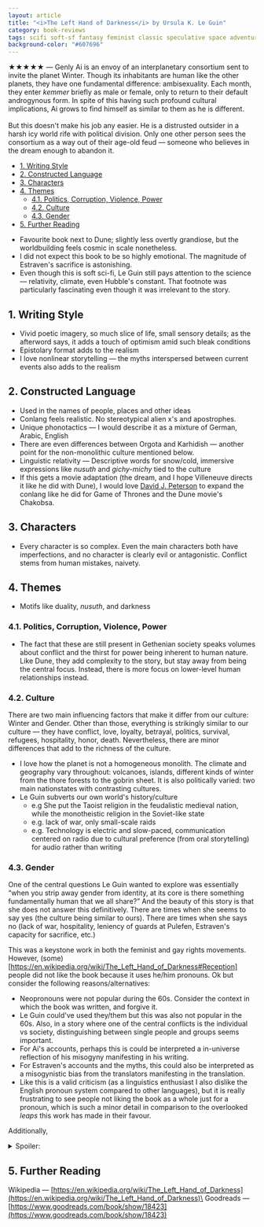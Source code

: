 ```yaml
---
layout: article
title: "<i>The Left Hand of Darkness</i> by Ursula K. Le Guin"
category: book-reviews
tags: scifi soft-sf fantasy feminist classic speculative space adventure favorite multiperspective aliens
background-color: "#607696"
---
```

★★★★★ — Genly Ai is an envoy of an interplanetary consortium sent to invite the planet Winter. Though its inhabitants are human like the other planets, they have one fundamental difference: ambisexuality. Each month, they enter *kemmer* briefly as male or female, only to return to their default androgynous form. In spite of this having such profound cultural implications, Ai grows to find himself as similar to them as he is different.<br><br>But this doesn't make his job any easier. He is a distrusted outsider in a harsh icy world rife with political division. Only one other person sees the consortium as a way out of their age-old feud — someone who believes in the dream enough to abandon it.

<!--split-->

- [1. Writing Style](#1-writing-style)
- [2. Constructed Language](#2-constructed-language)
- [3. Characters](#3-characters)
- [4. Themes](#4-themes)
  - [4.1. Politics, Corruption, Violence, Power](#41-politics-corruption-violence-power)
  - [4.2. Culture](#42-culture)
  - [4.3. Gender](#43-gender)
- [5. Further Reading](#5-further-reading)

<!--split-->

* Favourite book next to Dune; slightly less overtly grandiose, but the worldbuilding feels cosmic in scale nonetheless.
* I did not expect this book to be so highly emotional. The magnitude of Estraven's sacrifice is astonishing.
* Even though this is soft sci-fi, Le Guin still pays attention to the science — relativity, climate, even Hubble's constant. That footnote was particularly fascinating even though it was irrelevant to the story.

## 1. Writing Style
* Vivid poetic imagery, so much slice of life, small sensory details; as the afterword says, it adds a touch of optimism amid such bleak conditions
* Epistolary format adds to the realism
* I love nonlinear storytelling — the myths interspersed between current events also adds to the realism

## 2. Constructed Language
* Used in the names of people, places and other ideas
* Conlang feels realistic. No stereotypical alien x's and apostrophes.
* Unique phonotactics — I would describe it as a mixture of German, Arabic, English
* There are even differences between Orgota and Karhidish — another point for the non-monolithic culture mentioned below.
* Linguistic relativity — Descriptive words for snow/cold, immersive expressions like *nusuth* and *gichy-michy* tied to the culture
* If this gets a movie adaptation (the dream, and I hope Villeneuve directs it like he did with Dune), I would love [David J. Peterson](https://en.wikipedia.org/wiki/David_J._Peterson) to expand the conlang like he did for Game of Thrones and the Dune movie's Chakobsa.

## 3. Characters
* Every character is so complex. Even the main characters both have imperfections, and no character is clearly evil or antagonistic. Conflict stems from human mistakes, naivety.

## 4. Themes
* Motifs like duality, *nusuth*, and darkness

### 4.1. Politics, Corruption, Violence, Power
* The fact that these are still present in Gethenian society speaks volumes about conflict and the thirst for power being inherent to human nature. Like Dune, they add complexity to the story, but stay away from being the central focus. Instead, there is more focus on lower-level human relationships instead.

### 4.2. Culture
There are two main influencing factors that make it differ from our culture: Winter and Gender. Other than those, everything is strikingly similar to our culture — they have conflict, love, loyalty, betrayal, politics, survival, refugees, hospitality, honor, death. Nevertheless, there are minor differences that add to the richness of the culture.
* I love how the planet is not a homogeneous monolith. The climate and geography vary throughout: volcanoes, islands, different kinds of winter from the thore forests to the gobrin sheet. It is also politically varied: two main nationstates with contrasting cultures.
* Le Guin subverts our own world's history/culture
  * e.g She put the Taoist religion in the feudalistic medieval nation, while the monotheistic religion in the Soviet-like state
  * e.g. lack of war, only small-scale raids
  * e.g. Technology is electric and slow-paced, communication centered on radio due to cultural preference (from oral storytelling) for audio rather than writing

### 4.3. Gender
One of the central questions Le Guin wanted to explore was essentially “when you strip away gender from identity, at its core is there something fundamentally human that we all share?” And the beauty of this story is that she does not answer this definitively. There are times when she seems to say yes (the culture being similar to ours). There are times when she says no (lack of war, hospitality, leniency of guards at Pulefen, Estraven's capacity for sacrifice, etc.)

This was a keystone work in both the feminist and gay rights movements. However, (some)[https://en.wikipedia.org/wiki/The_Left_Hand_of_Darkness#Reception] people did not like the book because it uses he/him pronouns. Ok but consider the following reasons/alternatives:
  * Neopronouns were not popular during the 60s. Consider the context in which the book was written, and forgive it.
  * Le Guin could've used they/them but this was also not popular in the 60s. Also, in a story where one of the central conflicts is the individual vs society, distinguishing between single people and groups seems important.
  * For Ai's accounts, perhaps this is could be interpreted a in-universe reflection of his misogyny manifesting in his writing.
  * For Estraven's accounts and the myths, this could also be interpreted as a misogynistic bias from the translators manifesting in the translation.
  * Like this is a valid criticism (as a linguistics enthusiast I also dislike the English pronoun system compared to other languages), but it is really frustrating to see people not liking the book as a whole just for a pronoun, which is such a minor detail in comparison to the overlooked *leaps* this work has made in their favour.

Additionally,

<details><summary>Spoiler:</summary>
    <p>
        <a href="https://en.wikipedia.org/wiki/The_Left_Hand_of_Darkness#Reception">Some</a> people saw Estraven's death as homophobic. Well here's some propositional logic: Gay people are human too. All humans die. ∴ Estraven can die.<br>
        Be honest, if Le Guin truly was homophobic, she couldn't have even *approached* anything like this story. She simply didn't feel like all stories need a "they lived happily ever after," and I respect that. There are plenty of other fairy tales to get intoxicated to instead.
    </p>
</details>

## 5. Further Reading
Wikipedia — [https://en.wikipedia.org/wiki/The_Left_Hand_of_Darkness](https://en.wikipedia.org/wiki/The_Left_Hand_of_Darkness)\
Goodreads — [https://www.goodreads.com/book/show/18423](https://www.goodreads.com/book/show/18423)